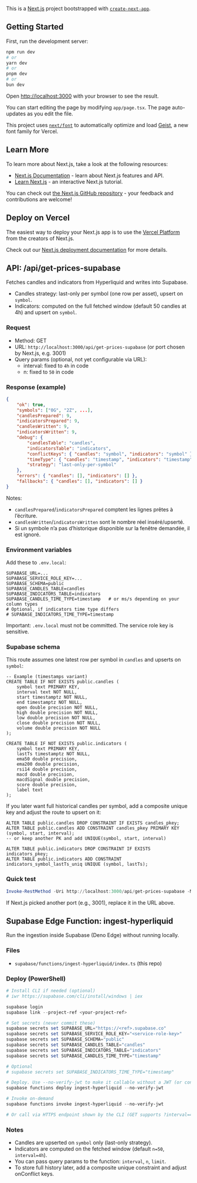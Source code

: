 This is a [Next.js](https://nextjs.org) project bootstrapped with [`create-next-app`](https://nextjs.org/docs/app/api-reference/cli/create-next-app).

## Getting Started

First, run the development server:

```bash
npm run dev
# or
yarn dev
# or
pnpm dev
# or
bun dev
```

Open [http://localhost:3000](http://localhost:3000) with your browser to see the result.

You can start editing the page by modifying `app/page.tsx`. The page auto-updates as you edit the file.

This project uses [`next/font`](https://nextjs.org/docs/app/building-your-application/optimizing/fonts) to automatically optimize and load [Geist](https://vercel.com/font), a new font family for Vercel.

## Learn More

To learn more about Next.js, take a look at the following resources:

- [Next.js Documentation](https://nextjs.org/docs) - learn about Next.js features and API.
- [Learn Next.js](https://nextjs.org/learn) - an interactive Next.js tutorial.

You can check out [the Next.js GitHub repository](https://github.com/vercel/next.js) - your feedback and contributions are welcome!

## Deploy on Vercel

The easiest way to deploy your Next.js app is to use the [Vercel Platform](https://vercel.com/new?utm_medium=default-template&filter=next.js&utm_source=create-next-app&utm_campaign=create-next-app-readme) from the creators of Next.js.

Check out our [Next.js deployment documentation](https://nextjs.org/docs/app/building-your-application/deploying) for more details.

## API: /api/get-prices-supabase

Fetches candles and indicators from Hyperliquid and writes into Supabase.

- Candles strategy: last-only per symbol (one row per asset), upsert on `symbol`.
- Indicators: computed on the full fetched window (default 50 candles at 4h) and upsert on `symbol`.

### Request

- Method: GET
- URL: `http://localhost:3000/api/get-prices-supabase` (or port chosen by Next.js, e.g. 3001)
- Query params (optional, not yet configurable via URL):
	- interval: fixed to `4h` in code
	- n: fixed to `50` in code

### Response (example)

```json
{
	"ok": true,
	"symbols": ["0G", "2Z", ...],
	"candlesPrepared": 9,
	"indicatorsPrepared": 9,
	"candlesWritten": 9,
	"indicatorsWritten": 9,
	"debug": {
		"candlesTable": "candles",
		"indicatorsTable": "indicators",
		"conflictKeys": { "candles": "symbol", "indicators": "symbol" },
		"timeType": { "candles": "timestamp", "indicators": "timestamp" },
		"strategy": "last-only-per-symbol"
	},
	"errors": { "candles": [], "indicators": [] },
	"fallbacks": { "candles": [], "indicators": [] }
}
```

Notes:
- `candlesPrepared`/`indicatorsPrepared` comptent les lignes prêtes à l’écriture.
- `candlesWritten`/`indicatorsWritten` sont le nombre réel inséré/upserté.
- Si un symbole n’a pas d’historique disponible sur la fenêtre demandée, il est ignoré.

### Environment variables

Add these to `.env.local`:

```
SUPABASE_URL=...
SUPABASE_SERVICE_ROLE_KEY=...
SUPABASE_SCHEMA=public
SUPABASE_CANDLES_TABLE=candles
SUPABASE_INDICATORS_TABLE=indicators
SUPABASE_CANDLES_TIME_TYPE=timestamp   # or ms/s depending on your column types
# Optional, if indicators time type differs
# SUPABASE_INDICATORS_TIME_TYPE=timestamp
```

Important: `.env.local` must not be committed. The service role key is sensitive.

### Supabase schema

This route assumes one latest row per symbol in `candles` and upserts on `symbol`:

```
-- Example (timestamps variant)
CREATE TABLE IF NOT EXISTS public.candles (
	symbol text PRIMARY KEY,
	interval text NOT NULL,
	start timestamptz NOT NULL,
	end timestamptz NOT NULL,
	open double precision NOT NULL,
	high double precision NOT NULL,
	low double precision NOT NULL,
	close double precision NOT NULL,
	volume double precision NOT NULL
);

CREATE TABLE IF NOT EXISTS public.indicators (
	symbol text PRIMARY KEY,
	lastTs timestamptz NOT NULL,
	ema50 double precision,
	ema200 double precision,
	rsi14 double precision,
	macd double precision,
	macdSignal double precision,
	score double precision,
	label text
);
```

If you later want full historical candles per symbol, add a composite unique key and adjust the route to upsert on it:

```
ALTER TABLE public.candles DROP CONSTRAINT IF EXISTS candles_pkey;
ALTER TABLE public.candles ADD CONSTRAINT candles_pkey PRIMARY KEY (symbol, start, interval);
-- or keep another PK and add UNIQUE(symbol, start, interval)

ALTER TABLE public.indicators DROP CONSTRAINT IF EXISTS indicators_pkey;
ALTER TABLE public.indicators ADD CONSTRAINT indicators_symbol_lastTs_uniq UNIQUE (symbol, lastTs);
```

### Quick test

```powershell
Invoke-RestMethod -Uri http://localhost:3000/api/get-prices-supabase -Method GET | ConvertTo-Json -Depth 7
```

If Next.js picked another port (e.g., 3001), replace it in the URL above.

## Supabase Edge Function: ingest-hyperliquid

Run the ingestion inside Supabase (Deno Edge) without running locally.

### Files

- `supabase/functions/ingest-hyperliquid/index.ts` (this repo)

### Deploy (PowerShell)

```powershell
# Install CLI if needed (optional)
# iwr https://supabase.com/cli/install/windows | iex

supabase login
supabase link --project-ref <your-project-ref>

# Set secrets (never commit these)
supabase secrets set SUPABASE_URL="https://<ref>.supabase.co"
supabase secrets set SUPABASE_SERVICE_ROLE_KEY="<service-role-key>"
supabase secrets set SUPABASE_SCHEMA="public"
supabase secrets set SUPABASE_CANDLES_TABLE="candles"
supabase secrets set SUPABASE_INDICATORS_TABLE="indicators"
supabase secrets set SUPABASE_CANDLES_TIME_TYPE="timestamp"

# Optional
# supabase secrets set SUPABASE_INDICATORS_TIME_TYPE="timestamp"

# Deploy. Use --no-verify-jwt to make it callable without a JWT (or configure auth as needed)
supabase functions deploy ingest-hyperliquid --no-verify-jwt

# Invoke on-demand
supabase functions invoke ingest-hyperliquid --no-verify-jwt

# Or call via HTTPS endpoint shown by the CLI (GET supports ?interval=4h&n=50&limit=100)
```

### Notes

- Candles are upserted on `symbol` only (last-only strategy).
- Indicators are computed on the fetched window (default `n=50`, `interval=4h`).
- You can pass query params to the function: `interval`, `n`, `limit`.
- To store full history later, add a composite unique constraint and adjust onConflict keys.
